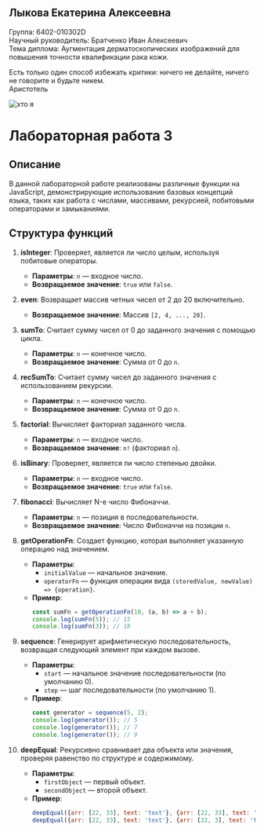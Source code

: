 ## Лыкова Екатерина Алексеевна 
Группа: 6402-010302D  
Научный руководитель: Братченко Иван Алексеевич  
Тема диплома: Аугментация дерматоскопических изображений для повышения точности квалификации рака кожи.  

Есть только один способ избежать критики: ничего не делайте, ничего не говорите и будьте никем.  
Аристотель  

![хто я](https://github.com/user-attachments/assets/0b5edf7a-c64e-4861-8c63-490c206f8fce)



# Лабораторная работа 3

## Описание

В данной лабораторной работе реализованы различные функции на JavaScript, демонстрирующие использование базовых концепций языка, таких как работа с числами, массивами, рекурсией, побитовыми операторами и замыканиями.

## Структура функций

1. **isInteger**: Проверяет, является ли число целым, используя побитовые операторы.
   - **Параметры**: `n` — входное число.
   - **Возвращаемое значение**: `true` или `false`.

2. **even**: Возвращает массив четных чисел от 2 до 20 включительно.
   - **Возвращаемое значение**: Массив `[2, 4, ..., 20]`.

3. **sumTo**: Считает сумму чисел от 0 до заданного значения с помощью цикла.
   - **Параметры**: `n` — конечное число.
   - **Возвращаемое значение**: Сумма от 0 до `n`.

4. **recSumTo**: Считает сумму чисел до заданного значения с использованием рекурсии.
   - **Параметры**: `n` — конечное число.
   - **Возвращаемое значение**: Сумма от 0 до `n`.

5. **factorial**: Вычисляет факториал заданного числа.
   - **Параметры**: `n` — входное число.
   - **Возвращаемое значение**: `n!` (факториал `n`).

6. **isBinary**: Проверяет, является ли число степенью двойки.
   - **Параметры**: `n` — входное число.
   - **Возвращаемое значение**: `true` или `false`.

7. **fibonacci**: Вычисляет N-е число Фибоначчи.
   - **Параметры**: `n` — позиция в последовательности.
   - **Возвращаемое значение**: Число Фибоначчи на позиции `n`.

8. **getOperationFn**: Создает функцию, которая выполняет указанную операцию над значением.
   - **Параметры**: 
     - `initialValue` — начальное значение.
     - `operatorFn` — функция операции вида `(storedValue, newValue) => {operation}`.
   - **Пример**: 
     ```javascript
     const sumFn = getOperationFn(10, (a, b) => a + b);
     console.log(sumFn(5)); // 15
     console.log(sumFn(3)); // 18
     ```

9. **sequence**: Генерирует арифметическую последовательность, возвращая следующий элемент при каждом вызове.
   - **Параметры**: 
     - `start` — начальное значение последовательности (по умолчанию 0).
     - `step` — шаг последовательности (по умолчанию 1).
   - **Пример**:
     ```javascript
     const generator = sequence(5, 2);
     console.log(generator()); // 5
     console.log(generator()); // 7
     console.log(generator()); // 9
     ```

10. **deepEqual**: Рекурсивно сравнивает два объекта или значения, проверяя равенство по структуре и содержимому.
    - **Параметры**: 
      - `firstObject` — первый объект.
      - `secondObject` — второй объект.
    - **Пример**:
      ```javascript
      deepEqual({arr: [22, 33], text: 'text'}, {arr: [22, 33], text: 'text'}); // true
      deepEqual({arr: [22, 33], text: 'text'}, {arr: [22, 3], text: 'text2'}); // false
      ```
